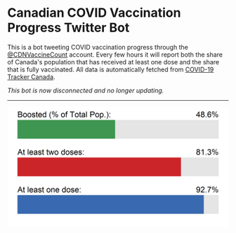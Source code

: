 # Canadian COVID Vaccination Progress Twitter Bot

This is a bot tweeting COVID vaccination progress through the [@CDNVaccineCount](https://twitter.com/CDNVaccineCount) account. Every few hours it will report both the share of Canada's population that has received at least one dose and the share that is fully vaccinated. All data is automatically fetched from [COVID-19 Tracker Canada](https://covid19tracker.ca/vaccinationtracker.html).

*This bot is now disconnected and no longer updating.*

---

![](Plots/progress.png)
